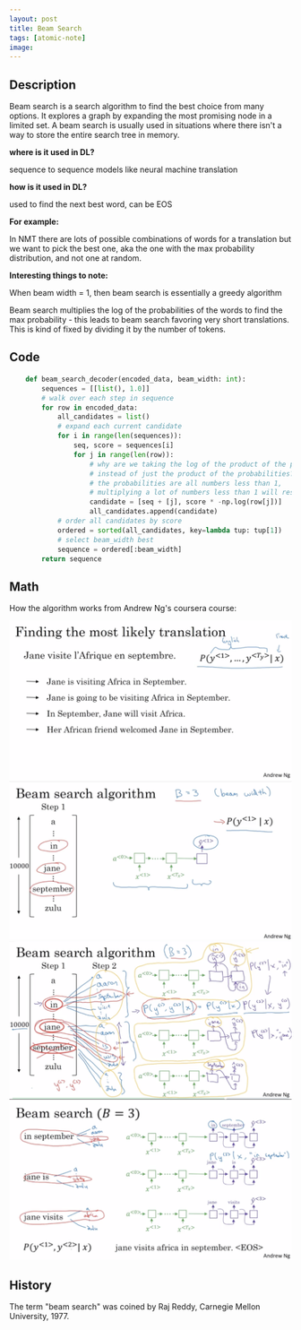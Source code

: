 ```yaml
---
layout: post
title: Beam Search
tags: [atomic-note]
image:
---
```


<!--end_excerpt-->
## Description
Beam search is a search algorithm to find the best choice from many options. It explores a graph by expanding the most promising node in a limited set. A beam search is usually used in situations where there isn't a way to store the entire search tree in memory.

**where is it used in DL?**

sequence to sequence models like neural machine translation

**how is it used in DL?**

used to find the next best word, can be EOS

**For example:**

In NMT there are lots of possible combinations of words for a translation but we want to pick the best one, aka the one with the max probability distribution, and not one at random.

**Interesting things to note:**

When beam width = 1, then beam search is essentially a greedy algorithm

Beam search multiplies the log of the probabilities of the words to find the max probability - this leads to beam search favoring very short translations. This is kind of fixed by dividing it by the number of tokens.

## Code
~~~python
    def beam_search_decoder(encoded_data, beam_width: int):
        sequences = [[list(), 1.0]]
        # walk over each step in sequence
        for row in encoded_data:
            all_candidates = list()
            # expand each current candidate
            for i in range(len(sequences)):
                seq, score = sequences[i]
                for j in range(len(row)):
                    # why are we taking the log of the product of the probabilities
                    # instead of just the product of the probabilities?
                    # the probabilities are all numbers less than 1,
                    # multiplying a lot of numbers less than 1 will result in a very smol number
                    candidate = [seq + [j], score * -np.log(row[j])]
                    all_candidates.append(candidate)
            # order all candidates by score
            ordered = sorted(all_candidates, key=lambda tup: tup[1])
            # select beam_width best
            sequence = ordered[:beam_width]
        return sequence
~~~
## Math
How the algorithm works from Andrew Ng's coursera course:

![image](/images/posts/beam_search1.png)
![image](/images/posts/beam_search2.png)
![image](/images/posts/beam_search3.png)
![image](/images/posts/beam_search4.png)

## History
The term "beam search" was coined by Raj Reddy, Carnegie Mellon University, 1977.